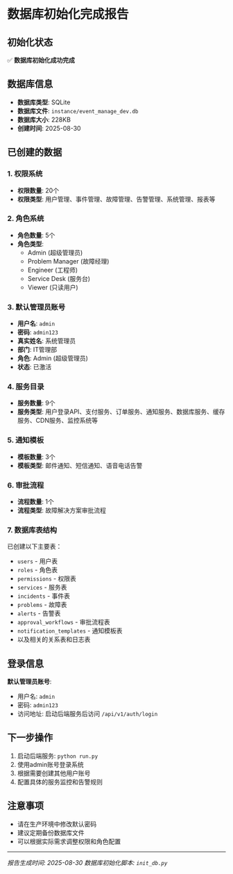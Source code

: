 # 数据库初始化完成报告

## 初始化状态
✅ **数据库初始化成功完成**

## 数据库信息
- **数据库类型**: SQLite
- **数据库文件**: `instance/event_manage_dev.db`
- **数据库大小**: 228KB
- **创建时间**: 2025-08-30

## 已创建的数据

### 1. 权限系统
- **权限数量**: 20个
- **权限类型**: 用户管理、事件管理、故障管理、告警管理、系统管理、报表等

### 2. 角色系统
- **角色数量**: 5个
- **角色类型**:
  - Admin (超级管理员)
  - Problem Manager (故障经理)
  - Engineer (工程师)
  - Service Desk (服务台)
  - Viewer (只读用户)

### 3. 默认管理员账号
- **用户名**: `admin`
- **密码**: `admin123`
- **真实姓名**: 系统管理员
- **部门**: IT管理部
- **角色**: Admin (超级管理员)
- **状态**: 已激活

### 4. 服务目录
- **服务数量**: 9个
- **服务类型**: 用户登录API、支付服务、订单服务、通知服务、数据库服务、缓存服务、CDN服务、监控系统等

### 5. 通知模板
- **模板数量**: 3个
- **模板类型**: 邮件通知、短信通知、语音电话告警

### 6. 审批流程
- **流程数量**: 1个
- **流程类型**: 故障解决方案审批流程

### 7. 数据库表结构
已创建以下主要表：
- `users` - 用户表
- `roles` - 角色表
- `permissions` - 权限表
- `services` - 服务表
- `incidents` - 事件表
- `problems` - 故障表
- `alerts` - 告警表
- `approval_workflows` - 审批流程表
- `notification_templates` - 通知模板表
- 以及相关的关系表和日志表

## 登录信息
**默认管理员账号**:
- 用户名: `admin`
- 密码: `admin123`
- 访问地址: 启动后端服务后访问 `/api/v1/auth/login`

## 下一步操作
1. 启动后端服务: `python run.py`
2. 使用admin账号登录系统
3. 根据需要创建其他用户账号
4. 配置具体的服务监控和告警规则

## 注意事项
- 请在生产环境中修改默认密码
- 建议定期备份数据库文件
- 可以根据实际需求调整权限和角色配置

---
*报告生成时间: 2025-08-30*
*数据库初始化脚本: `init_db.py`*
